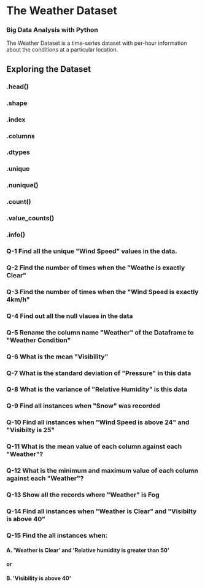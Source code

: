 # The Weather Dataset
### Big Data Analysis with Python
<p> 
The Weather Dataset is a time-series dataset with per-hour information about the conditions at a particular location.
<p>

## Exploring the Dataset 

### .head()
### .shape
### .index
### .columns
### .dtypes
### .unique
### .nunique()
### .count() 
### .value_counts()
### .info()

### Q-1 Find all the unique "Wind Speed" values in the data.

### Q-2 Find the number of times when the "Weathe is exactly Clear"

### Q-3 Find the number of times when the "Wind Speed is exactly 4km/h" 

### Q-4 Find out all the null vlaues in the data

### Q-5 Rename the column name "Weather" of the Dataframe to "Weather Condition"

### Q-6 What is the mean "Visibility"

### Q-7 What is the standard deviation of "Pressure" in this data

### Q-8 What is the variance of "Relative Humidity" is this data

### Q-9 Find all instances when "Snow" was recorded

### Q-10 Find all instances when "Wind Speed is above 24" and "Visibilty is 25"

### Q-11 What is the mean value of each column against each "Weather"?

### Q-12 What is the minimum and maximum value of each column against each "Weather"?

### Q-13 Show all the records where "Weather" is Fog

### Q-14 Find all instances when "Weather is Clear" and "Visibilty is above 40"

### Q-15 Find the all instances when:

#### A. 'Weather is Clear' and 'Relative humidity is greater than 50'
#### or
#### B. 'Visibility is above 40'
